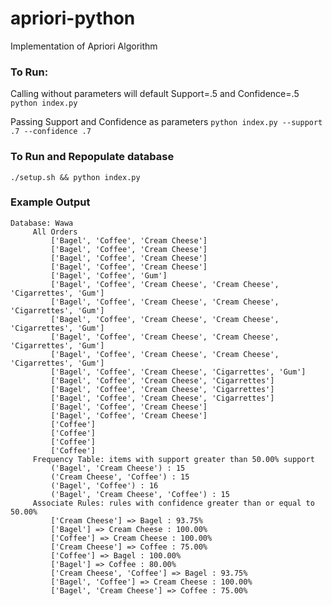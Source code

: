 # apriori-python
Implementation of Apriori Algorithm

### To Run:
Calling without parameters will default Support=.5 and Confidence=.5
```python index.py``` 

Passing Support and Confidence as parameters
```python index.py --support .7 --confidence .7```


### To Run and Repopulate database
```./setup.sh && python index.py```

### Example Output
```
Database: Wawa
	 All Orders
		 ['Bagel', 'Coffee', 'Cream Cheese']
		 ['Bagel', 'Coffee', 'Cream Cheese']
		 ['Bagel', 'Coffee', 'Cream Cheese']
		 ['Bagel', 'Coffee', 'Cream Cheese']
		 ['Bagel', 'Coffee', 'Gum']
		 ['Bagel', 'Coffee', 'Cream Cheese', 'Cream Cheese', 'Cigarrettes', 'Gum']
		 ['Bagel', 'Coffee', 'Cream Cheese', 'Cream Cheese', 'Cigarrettes', 'Gum']
		 ['Bagel', 'Coffee', 'Cream Cheese', 'Cream Cheese', 'Cigarrettes', 'Gum']
		 ['Bagel', 'Coffee', 'Cream Cheese', 'Cream Cheese', 'Cigarrettes', 'Gum']
		 ['Bagel', 'Coffee', 'Cream Cheese', 'Cream Cheese', 'Cigarrettes', 'Gum']
		 ['Bagel', 'Coffee', 'Cream Cheese', 'Cigarrettes', 'Gum']
		 ['Bagel', 'Coffee', 'Cream Cheese', 'Cigarrettes']
		 ['Bagel', 'Coffee', 'Cream Cheese', 'Cigarrettes']
		 ['Bagel', 'Coffee', 'Cream Cheese', 'Cigarrettes']
		 ['Bagel', 'Coffee', 'Cream Cheese']
		 ['Bagel', 'Coffee', 'Cream Cheese']
		 ['Coffee']
		 ['Coffee']
		 ['Coffee']
		 ['Coffee']
	 Frequency Table: items with support greater than 50.00% support
		 ('Bagel', 'Cream Cheese') : 15
		 ('Cream Cheese', 'Coffee') : 15
		 ('Bagel', 'Coffee') : 16
		 ('Bagel', 'Cream Cheese', 'Coffee') : 15
	 Associate Rules: rules with confidence greater than or equal to 50.00%
		 ['Cream Cheese'] => Bagel : 93.75%
		 ['Bagel'] => Cream Cheese : 100.00%
		 ['Coffee'] => Cream Cheese : 100.00%
		 ['Cream Cheese'] => Coffee : 75.00%
		 ['Coffee'] => Bagel : 100.00%
		 ['Bagel'] => Coffee : 80.00%
		 ['Cream Cheese', 'Coffee'] => Bagel : 93.75%
		 ['Bagel', 'Coffee'] => Cream Cheese : 100.00%
		 ['Bagel', 'Cream Cheese'] => Coffee : 75.00%
```
